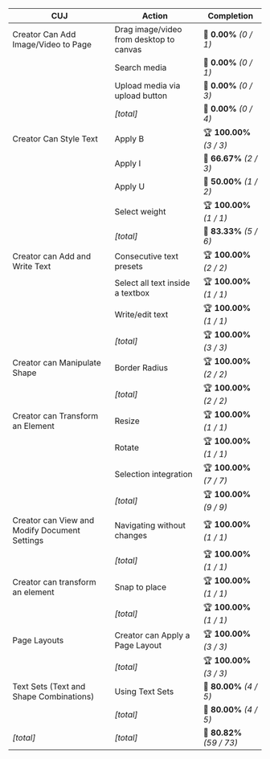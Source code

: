 | **CUJ**                                       | **Action**                              | **Completion**            |
| --------------------------------------------- | --------------------------------------- | ------------------------- |
| Creator Can Add Image/Video to Page           | Drag image/video from desktop to canvas | 🚨 **0.00%** *(0 / 1)*    |
|                                               | Search media                            | 🚨 **0.00%** *(0 / 1)*    |
|                                               | Upload media via upload button          | 🚨 **0.00%** *(0 / 3)*    |
|                                               | *[total]*                               | 🚨 **0.00%** *(0 / 4)*    |
| Creator Can Style Text                        | Apply B                                 | 🏆 **100.00%** *(3 / 3)*  |
|                                               | Apply I                                 | 🛴 **66.67%** *(2 / 3)*   |
|                                               | Apply U                                 | 🛴 **50.00%** *(1 / 2)*   |
|                                               | Select weight                           | 🏆 **100.00%** *(1 / 1)*  |
|                                               | *[total]*                               | 🛴 **83.33%** *(5 / 6)*   |
| Creator can Add and Write Text                | Consecutive text presets                | 🏆 **100.00%** *(2 / 2)*  |
|                                               | Select all text inside a textbox        | 🏆 **100.00%** *(1 / 1)*  |
|                                               | Write/edit text                         | 🏆 **100.00%** *(1 / 1)*  |
|                                               | *[total]*                               | 🏆 **100.00%** *(3 / 3)*  |
| Creator can Manipulate Shape                  | Border Radius                           | 🏆 **100.00%** *(2 / 2)*  |
|                                               | *[total]*                               | 🏆 **100.00%** *(2 / 2)*  |
| Creator can Transform an Element              | Resize                                  | 🏆 **100.00%** *(1 / 1)*  |
|                                               | Rotate                                  | 🏆 **100.00%** *(1 / 1)*  |
|                                               | Selection integration                   | 🏆 **100.00%** *(7 / 7)*  |
|                                               | *[total]*                               | 🏆 **100.00%** *(9 / 9)*  |
| Creator can View and Modify Document Settings | Navigating without changes              | 🏆 **100.00%** *(1 / 1)*  |
|                                               | *[total]*                               | 🏆 **100.00%** *(1 / 1)*  |
| Creator can transform an element              | Snap to place                           | 🏆 **100.00%** *(1 / 1)*  |
|                                               | *[total]*                               | 🏆 **100.00%** *(1 / 1)*  |
| Page Layouts                                  | Creator can Apply a Page Layout         | 🏆 **100.00%** *(3 / 3)*  |
|                                               | *[total]*                               | 🏆 **100.00%** *(3 / 3)*  |
| Text Sets (Text and Shape Combinations)       | Using Text Sets                         | 🛴 **80.00%** *(4 / 5)*   |
|                                               | *[total]*                               | 🛴 **80.00%** *(4 / 5)*   |
| *\[total\]*                                   | *\[total\]*                             | 🛴 **80.82%** *(59 / 73)* |
